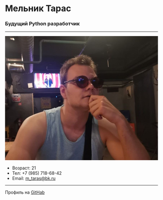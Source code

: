 # Мельник Тарас
### Будущий Python разработчик
***
![img.png](img.png)
- Возраст: 21
- Тел: +7 (985) 718-68-42
- Email: m_taras@bk.ru
***
Профиль на [GitHab](https://github.com/Ladrog)

